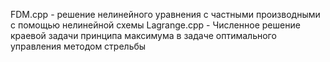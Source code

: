 FDM.cpp - решение нелинейного уравнения с частными производными с помощью нелинейной схемы
Lagrange.cpp - Численное решение краевой задачи принципа максимума в задаче оптимального управления методом стрельбы
